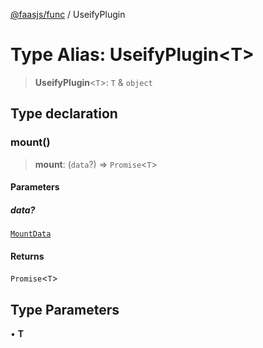[@faasjs/func](../README.md) / UseifyPlugin

# Type Alias: UseifyPlugin\<T\>

> **UseifyPlugin**\<`T`\>: `T` & `object`

## Type declaration

### mount()

> **mount**: (`data`?) => `Promise`\<`T`\>

#### Parameters

##### data?

[`MountData`](MountData.md)

#### Returns

`Promise`\<`T`\>

## Type Parameters

• **T**
